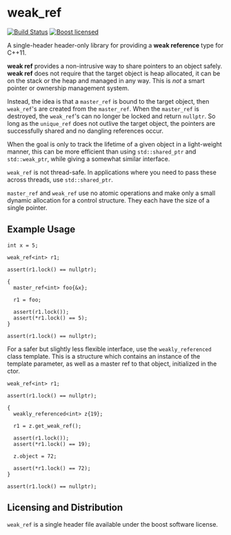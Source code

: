 # weak_ref

[![Build Status](https://travis-ci.org/cbeck88/weak_ref.svg?branch=master)](http://travis-ci.org/cbeck88/weak_ref)
[![Boost licensed](https://img.shields.io/badge/license-Boost-blue.svg)](./LICENSE)

A single-header header-only library for providing a **weak reference** type for C++11.

**weak ref** provides a non-intrusive way to share pointers to an object safely.
**weak ref** does not require that the target object is heap allocated, it can be
on the stack or the heap and managed in any way. This is *not* a smart pointer or
ownership management system.

Instead, the idea is that a `master_ref` is bound to the target object, then
`weak_ref`'s are created from the `master_ref`. When the `master_ref` is
destroyed, the `weak_ref`'s can no longer be locked and return `nullptr`. So
long as the `unique_ref` does not outlive the target object, the pointers are
successfully shared and no dangling references occur.

When the goal is only to track the lifetime of a given object in a light-weight
manner, this can be more efficient than using `std::shared_ptr` and
`std::weak_ptr`, while giving a somewhat similar interface.

`weak_ref` is not thread-safe. In applications where you need to pass these
across threads, use `std::shared_ptr`.

`master_ref` and `weak_ref` use no atomic operations and make only a small
dynamic allocation for a control structure. They each have the size of a single
pointer.

## Example Usage

```
int x = 5;

weak_ref<int> r1;

assert(r1.lock() == nullptr);

{
  master_ref<int> foo{&x};

  r1 = foo;

  assert(r1.lock());
  assert(*r1.lock() == 5);
}

assert(r1.lock() == nullptr);
```

For a safer but slightly less flexible interface, use the 
`weakly_referenced` class template. This is a structure which contains
an instance of the template parameter, as well as a master ref to that object,
initialized in the ctor.

```
weak_ref<int> r1;

assert(r1.lock() == nullptr);

{
  weakly_referenced<int> z{19};

  r1 = z.get_weak_ref();

  assert(r1.lock());
  assert(*r1.lock() == 19);

  z.object = 72;

  assert(*r1.lock() == 72);
}

assert(r1.lock() == nullptr);

```

## Licensing and Distribution

`weak_ref` is a single header file available under the boost software license.
